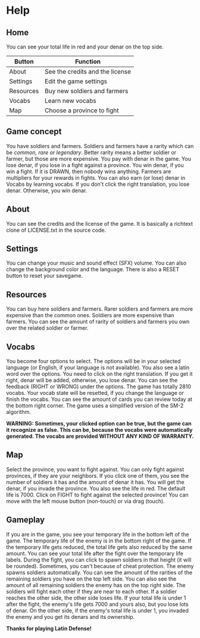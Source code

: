# Help

## Home

You can see your total life in red and your denar on the top side.

| Button    | Function                        |
| --------- | ------------------------------- |
| About     | See the credits and the license |
| Settings  | Edit the game settings          |
| Resources | Buy new soldiers and farmers    |
| Vocabs    | Learn new vocabs                |
| Map       | Choose a province to fight      |

## Game concept

You have soldiers and farmers. Soldiers and farmers have a rarity which can be *common, rare or legendary*. Better rarity means a better soldier or farmer, but those are more expensive. You pay with denar in the game. You lose denar, if you lose in a fight against a province. You win denar, if you win a fight. If it is DRAWN, then nobody wins anything. Farmers are multipliers for your rewards in fights. You can also earn (or lose) denar in Vocabs by learning vocabs. If you don't click the right translation, you lose denar. Otherwise, you win denar.

## About

You can see the credits and the license of the game. It is basically a richtext clone of LICENSE.txt in the source code.

## Settings

You can change your music and sound effect (SFX) volume. You can also change the background color and the language. There is also a RESET button to reset your savegame.

## Resources

You can buy here soldiers and farmers. Rarer soldiers and farmers are more expensive than the common ones. Soldiers are more expensive than farmers. You can see the amount of rarity of soldiers and farmers you own over the related soldier or farmer.

## Vocabs

You become four options to select. The options will be in your selected language (or English, if your language is not available). You also see a latin word over the options. You need to click on the right translation. If you get it right, denar will be added, otherwise, you lose denar. You can see the feedback (RIGHT or WRONG) under the options. The game has totally 2810 vocabs. Your vocab state will be resetted, if you change the language or finish the vocabs. You can see the amount of cards you can review today at the bottom right corner. The game uses a simplified version of the SM-2 algorithm.

**WARNING: Sometimes, your clicked option can be true, but the game can it recognize as false. This can be, because the vocabs were automatically generated. The vocabs are provided WITHOUT ANY KIND OF WARRANTY.**

## Map

Select the province, you want to fight against. You can only fight against provinces, if they are your neighbors. If you click one of them, you see the number of soldiers it has and the amount of denar it has. You will get the denar, if you invade the province. You also see the life in red. The default life is 7000. Click on FIGHT to fight against the selected province! You can move with the left mouse button (non-touch) or via drag (touch).

## Gameplay

If you are in the game, you see your temporary life in the bottom left of the game. The temporary life of the enemy is in the bottom right of the game. If the temporary life gets reduced, the total life gets also reduced by the same amount. You can see your total life after the fight over the temporary life labels. During the fight, you can click to spawn soldiers in that height (it will be rounded). Sometimes, you can't because of cheat protection. The enemy spawns soldiers automatically. You can see the amount of the rarities of the remaining soldiers you have on the top left side. You can also see the amount of all remaining soldiers the enemy has on the top right side. The soldiers will fight each other if they are near to each other. If a soldier reaches the other side, the other side loses life. If your total life is under 1 after the fight, the enemy's life gets 7000 and yours also, but you lose lots of denar. On the other side, if the enemy's total life is under 1, you invaded the enemy and you get its denars and its ownership.

**Thanks for playing Latin Defense!**
